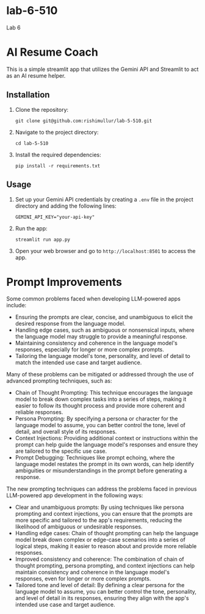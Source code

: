 # lab-6-510

Lab 6

# AI Resume Coach

This is a simple streamlit app that utilizes the Gemini API and Streamlit to act as an AI resume helper.

## Installation

1. Clone the repository:

    ```shell
    git clone git@github.com:rishimullur/lab-5-510.git
    ```

2. Navigate to the project directory:

    ```shell
    cd lab-5-510
    ```

3. Install the required dependencies:

    ```shell
    pip install -r requirements.txt
    ```

## Usage

1. Set up your Gemini API credentials by creating a `.env` file in the project directory and adding the following lines:

    ```shell
    GEMINI_API_KEY="your-api-key"
    ```

2. Run the app:

    ```shell
    streamlit run app.py
    ```

3. Open your web browser and go to `http://localhost:8501` to access the app.


# Prompt Improvements

Some common problems faced when developing LLM-powered apps include:

- Ensuring the prompts are clear, concise, and unambiguous to elicit the desired response from the language model.
- Handling edge cases, such as ambiguous or nonsensical inputs, where the language model may struggle to provide a meaningful response.
- Maintaining consistency and coherence in the language model's responses, especially for longer or more complex prompts.
- Tailoring the language model's tone, personality, and level of detail to match the intended use case and target audience.

Many of these problems can be mitigated or addressed through the use of advanced prompting techniques, such as:

- Chain of Thought Prompting: This technique encourages the language model to break down complex tasks into a series of steps, making it easier to follow its thought process and provide more coherent and reliable responses.
- Persona Prompting: By specifying a persona or character for the language model to assume, you can better control the tone, level of detail, and overall style of its responses.
- Context Injections: Providing additional context or instructions within the prompt can help guide the language model's responses and ensure they are tailored to the specific use case.
- Prompt Debugging: Techniques like prompt echoing, where the language model restates the prompt in its own words, can help identify ambiguities or misunderstandings in the prompt before generating a response.

The new prompting techniques can address the problems faced in previous LLM-powered app development in the following ways:

- Clear and unambiguous prompts: By using techniques like persona prompting and context injections, you can ensure that the prompts are more specific and tailored to the app's requirements, reducing the likelihood of ambiguous or undesirable responses.
- Handling edge cases: Chain of thought prompting can help the language model break down complex or edge-case scenarios into a series of logical steps, making it easier to reason about and provide more reliable responses.
- Improved consistency and coherence: The combination of chain of thought prompting, persona prompting, and context injections can help maintain consistency and coherence in the language model's responses, even for longer or more complex prompts.
- Tailored tone and level of detail: By defining a clear persona for the language model to assume, you can better control the tone, personality, and level of detail in its responses, ensuring they align with the app's intended use case and target audience.
